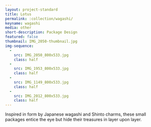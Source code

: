 ```yaml
---
layout: project-standard
title: Lotus
permalink: :collection/wagashi/
keyname: wagashi
media: other
short-description: Package Design
featured: false
thumbnail: IMG_2050-thumbnail.jpg
img-sequence:
  -
    src: IMG_2050_800x533.jpg
    class: half
  -
    src: IMG_1953_800x533.jpg
    class: half
  -
    src: IMG_1149_800x533.jpg
    class: half
  -
    src: IMG_2012_800x533.jpg
    class: half
---
```


Inspired in form by Japanese wagashi and Shinto charms, these small packages entice the eye but hide their treasures in layer upon layer.
